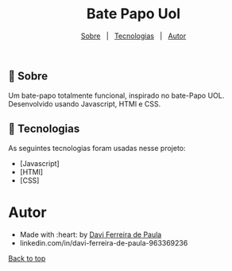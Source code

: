 # <div align="center">Bate Papo Uol</div>
<p align="center">
  <a href="#dart-about">Sobre</a> &#xa0; | &#xa0; 
  <a href="#rocket-technologies">Tecnologias</a> &#xa0; | &#xa0;
  <a href="https://github.com/davifdepaula" target="_blank">Autor</a>
</p>

<br>

## :dart: Sobre ##

Um bate-papo totalmente funcional, inspirado no bate-Papo UOL.  Desenvolvido usando Javascript, HTMl e CSS.

## :rocket: Tecnologias ##

As seguintes tecnologias foram usadas nesse projeto:
- [Javascript]
- [HTMl]
- [CSS]

# Autor

<ul>
  <li>Made with :heart: by <a href="https://github.com/DaviFdePaula" target="_blank">Davi Ferreira de Paula</a></li>
  <li>linkedin.com/in/davi-ferreira-de-paula-963369236</li>
</ul>

<a href="#top">Back to top</a>
